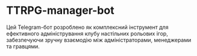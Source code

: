 # TTRPG-manager-bot
Цей Telegram-бот розроблено як комплексний інструмент для ефективного адміністрування клубу настільних рольових ігор, забезпечуючи зручну взаємодію між адміністраторами, менеджерами та гравцями.
